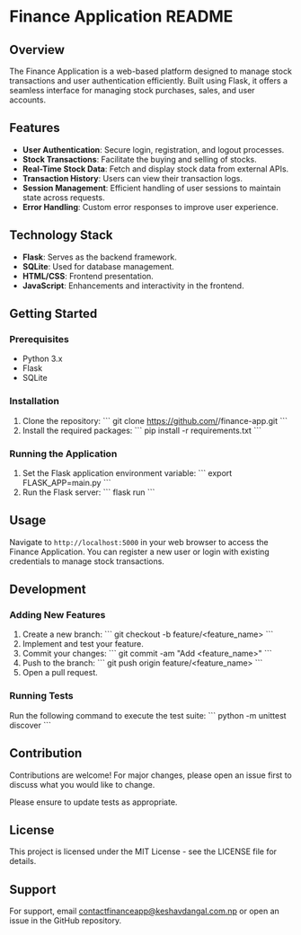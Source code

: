 # Finance Application README

## Overview

The Finance Application is a web-based platform designed to manage stock transactions and user authentication efficiently. Built using Flask, it offers a seamless interface for managing stock purchases, sales, and user accounts.

## Features

- **User Authentication**: Secure login, registration, and logout processes.
- **Stock Transactions**: Facilitate the buying and selling of stocks.
- **Real-Time Stock Data**: Fetch and display stock data from external APIs.
- **Transaction History**: Users can view their transaction logs.
- **Session Management**: Efficient handling of user sessions to maintain state across requests.
- **Error Handling**: Custom error responses to improve user experience.

## Technology Stack

- **Flask**: Serves as the backend framework.
- **SQLite**: Used for database management.
- **HTML/CSS**: Frontend presentation.
- **JavaScript**: Enhancements and interactivity in the frontend.

## Getting Started

### Prerequisites

- Python 3.x
- Flask
- SQLite

### Installation

1. Clone the repository:
   \```
   git clone https://github.com/<your-repository>/finance-app.git
   \```
2. Install the required packages:
   \```
   pip install -r requirements.txt
   \```

### Running the Application

1. Set the Flask application environment variable:
   \```
   export FLASK_APP=main.py
   \```
2. Run the Flask server:
   \```
   flask run
   \```

## Usage

Navigate to `http://localhost:5000` in your web browser to access the Finance Application. You can register a new user or login with existing credentials to manage stock transactions.

## Development

### Adding New Features

1. Create a new branch:
   \```
   git checkout -b feature/<feature_name>
   \```
2. Implement and test your feature.
3. Commit your changes:
   \```
   git commit -am "Add <feature_name>"
   \```
4. Push to the branch:
   \```
   git push origin feature/<feature_name>
   \```
5. Open a pull request.

### Running Tests

Run the following command to execute the test suite:
\```
python -m unittest discover
\```

## Contribution

Contributions are welcome! For major changes, please open an issue first to discuss what you would like to change.

Please ensure to update tests as appropriate.

## License

This project is licensed under the MIT License - see the LICENSE file for details.

## Support

For support, email contactfinanceapp@keshavdangal.com.np or open an issue in the GitHub repository.
